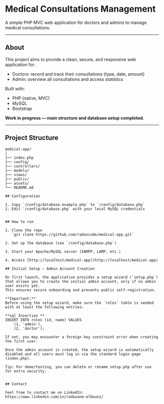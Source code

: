 # Medical Consultations Management

A simple PHP MVC web application for doctors and admins to manage medical consultations.

---

## About

This project aims to provide a clean, secure, and responsive web application for:
- Doctors: record and track their consultations (type, date, amount)
- Admin: overview all consultations and access statistics

Built with:
- PHP (native, MVC)
- MySQL
- Bootstrap

**Work in progress — main structure and database setup completed.**

---

## Project Structure

```plaintext
medical-app/
│
├── index.php
├── config/
├── controllers/
├── models/
├── views/
├── public/
├── assets/
└── README.md

## Configuration

1. Copy `/config/database.example.php` to `/config/database.php`
2. Edit `/config/database.php` with your local MySQL credentials


## How to run

1. Clone the repo  
   `git clone https://github.com/radoncode/medical-app.git`

2. Set up the database (see `/config/database.php`)

3. Start your Apache/MySQL server (XAMPP, LAMP, etc.)

4. Access [http://localhost/medical-app](http://localhost/medical-app)

## Initial Setup — Admin Account Creation

On first launch, the application provides a setup wizard (`setup.php`) that allows you to create the initial admin account, only if no admin user exists yet.  
This ensures secure onboarding and prevents public self-registration.

**Important:**  
Before using the setup wizard, make sure the `roles` table is seeded with at least the following entries:

**sql Insertion **
INSERT INTO roles (id, name) VALUES
    (1, 'admin'),
    (2, 'doctor');

If not, you may encounter a foreign key constraint error when creating the first user.

Once the admin account is created, the setup wizard is automatically disabled and all users must log in via the standard login page (index.php).

Tip: For demo/testing, you can delete or rename setup.php after use for extra security.


## Contact

Feel free to contact me on LinkedIn: https://www.linkedin.com/in/radouane-elbouni/
